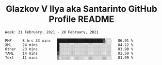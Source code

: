 <h1 align="center">Glazkov V Ilya aka Santarinto GitHub Profile README</h1>

<!--START_SECTION:waka-->
```text
Week: 21 February, 2021 - 28 February, 2021

PHP     8 hrs 33 mins   █████████████████████▓░░░   86.91 % 
XML     24 mins         █░░░░░░░░░░░░░░░░░░░░░░░░   04.22 % 
Other   23 mins         █░░░░░░░░░░░░░░░░░░░░░░░░   03.90 % 
YAML    14 mins         ▓░░░░░░░░░░░░░░░░░░░░░░░░   02.50 % 
Text    11 mins         ▒░░░░░░░░░░░░░░░░░░░░░░░░   01.99 % 
```
<!--END_SECTION:waka-->